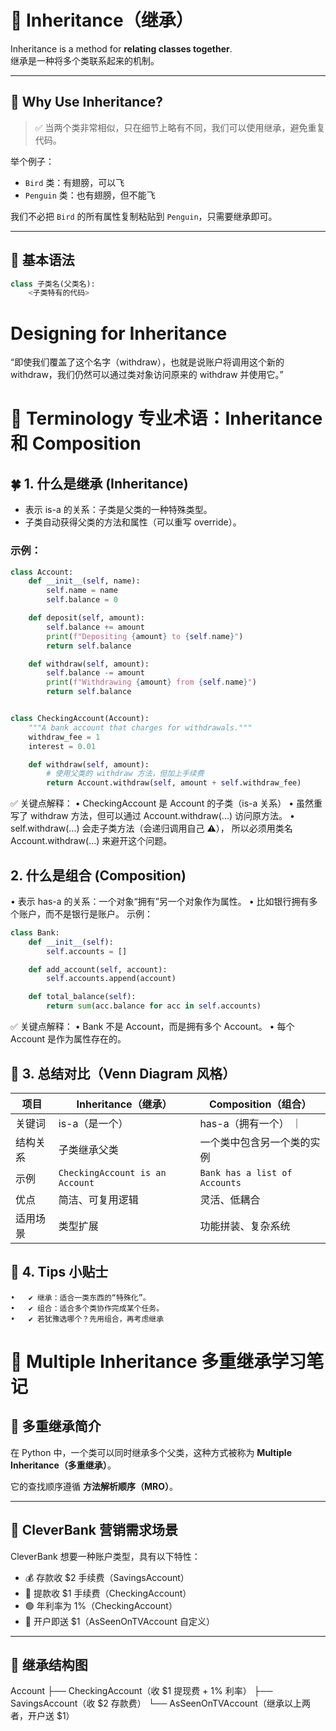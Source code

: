 # 🧬 Inheritance（继承）

Inheritance is a method for **relating classes together**.  
继承是一种将多个类联系起来的机制。

---

## 🧠 Why Use Inheritance?

> ✅ 当两个类非常相似，只在细节上略有不同，我们可以使用继承，避免重复代码。

举个例子：
- `Bird` 类：有翅膀，可以飞
- `Penguin` 类：也有翅膀，但不能飞

我们不必把 `Bird` 的所有属性复制粘贴到 `Penguin`，只需要继承即可。

---

## 🧱 基本语法

```python
class 子类名(父类名):
    <子类特有的代码>
```

# Designing for Inheritance

“即使我们覆盖了这个名字（withdraw），也就是说账户将调用这个新的 withdraw，我们仍然可以通过类对象访问原来的 withdraw 并使用它。”

# 🌸 Terminology 专业术语：Inheritance 和 Composition

## 🍀 1. 什么是继承 (Inheritance)
- 表示 is-a 的关系：子类是父类的一种特殊类型。
- 子类自动获得父类的方法和属性（可以重写 override）。

### 示例：
```python
class Account:
    def __init__(self, name):
        self.name = name
        self.balance = 0

    def deposit(self, amount):
        self.balance += amount
        print(f"Depositing {amount} to {self.name}")
        return self.balance

    def withdraw(self, amount):
        self.balance -= amount
        print(f"Withdrawing {amount} from {self.name}")
        return self.balance


class CheckingAccount(Account):
    """A bank account that charges for withdrawals."""
    withdraw_fee = 1
    interest = 0.01

    def withdraw(self, amount):
        # 使用父类的 withdraw 方法，但加上手续费
        return Account.withdraw(self, amount + self.withdraw_fee)
```
✅ 关键点解释：
•	CheckingAccount 是 Account 的子类（is-a 关系）
•	虽然重写了 withdraw 方法，但可以通过 Account.withdraw(...) 访问原方法。
•	self.withdraw(...) 会走子类方法（会递归调用自己 ⚠️），
所以必须用类名 Account.withdraw(...) 来避开这个问题。

## 2. 什么是组合 (Composition)
•	表示 has-a 的关系：一个对象“拥有”另一个对象作为属性。
•	比如银行拥有多个账户，而不是银行是账户。
示例：
```python
class Bank:
    def __init__(self):
        self.accounts = []

    def add_account(self, account):
        self.accounts.append(account)

    def total_balance(self):
        return sum(acc.balance for acc in self.accounts)
```
✅ 关键点解释：
•	Bank 不是 Account，而是拥有多个 Account。
•	每个 Account 是作为属性存在的。
## 🧠 3. 总结对比（Venn Diagram 风格）

| 项目     | Inheritance（继承）              | Composition（组合）              |
|----------|--------------------------------|--------------------------------|
| 关键词   | is-a（是一个）                    |  has-a（拥有一个）               ｜
| 结构关系 | 子类继承父类                       | 一个类中包含另一个类的实例        |
| 示例     | `CheckingAccount is an Account` | `Bank has a list of Accounts`|
| 优点     | 简洁、可复用逻辑                   | 灵活、低耦合                      |
| 适用场景 | 类型扩展                          | 功能拼装、复杂系统                |

## 🍬 4. Tips 小贴士
	•	✔ 继承：适合一类东西的“特殊化”。
	•	✔ 组合：适合多个类协作完成某个任务。
	•	✔ 若犹豫选哪个？先用组合，再考虑继承

# 🧠 Multiple Inheritance 多重继承学习笔记

## 📌 多重继承简介

在 Python 中，一个类可以同时继承多个父类，这种方式被称为 **Multiple Inheritance（多重继承）**。

它的查找顺序遵循 **方法解析顺序（MRO）**。

---

## 🎯 CleverBank 营销需求场景

CleverBank 想要一种账户类型，具有以下特性：

- 💰 存款收 $2 手续费（SavingsAccount）
- 💸 提款收 $1 手续费（CheckingAccount）
- 🟢 年利率为 1%（CheckingAccount）
- 🎁 开户即送 $1（AsSeenOnTVAccount 自定义）

---

## 🧱 继承结构图
Account
├── CheckingAccount（收 $1 提现费 + 1% 利率）
├── SavingsAccount（收 $2 存款费）
└── AsSeenOnTVAccount（继承以上两者，开户送 $1）